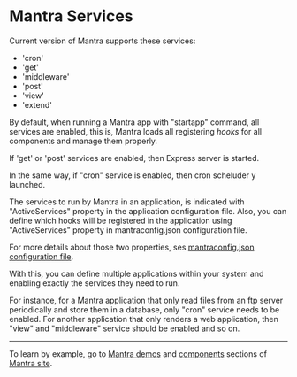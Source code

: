 # Mantra Services

Current version of Mantra supports these services:

* 'cron'
* 'get'
* 'middleware'
* 'post'
* 'view'
* 'extend'

By default, when running a Mantra app with "startapp" command, all services are enabled, this is, Mantra loads all registering *hooks* for all components and manage them properly.

If 'get' or 'post' services are enabled, then Express server is started.

In the same way, if "cron" service is enabled, then cron scheluder y launched.

The services to run by Mantra in an application, is indicated with "ActiveServices" property in the application configuration file. Also, you can define which hooks will be registered in the application using "ActiveServices" property in mantraconfig.json configuration file.

For more details about those two properties, ses [mantraconfig.json configuration file](/docs/36-mantraconfig-json-file.md).

With this, you can define multiple applications within your system and enabling exactly the services they need to run.

For instance, for a Mantra application that only read files from an ftp server periodically and store them in a database, only "cron" service needs to be enabled. For another application that only renders a web application, then "view" and "middleware" service should be enabled and so on.

***
To learn by example, go to [Mantra demos](https://www.mantrajs.com/mantrademos/showall) and [components](https://www.mantrajs.com/marketplacecomponent/components) sections of [Mantra site](https://www.mantrajs.com).